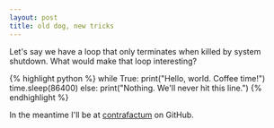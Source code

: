 ```yaml
---
layout: post
title: old dog, new tricks
---
```


Let's say we have a loop that only terminates when killed by system shutdown. What would make that loop interesting?

{% highlight python %}
while True:
	print("Hello, world. Coffee time!")
	time.sleep(86400)
else:
	print("Nothing. We'll never hit this line.")
{% endhighlight %}

In the meantime I'll be at [contrafactum](https://github.com/contrafactum/) on GitHub.